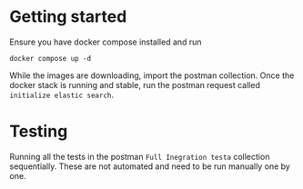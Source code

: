 # Getting started

Ensure you have docker compose installed and run

```
docker compose up -d
```

While the images are downloading, import the postman collection. Once the docker stack is running and stable, run the postman request called `initialize elastic search`.

# Testing

Running all the tests in the postman `Full Inegration testa` collection sequentially. These are not automated and need to be run manually one by one. 